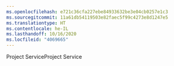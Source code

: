 ```yaml
---
ms.openlocfilehash: e721c36cfa227ebe84933632be3e04cb0257e1c3
ms.sourcegitcommit: 11a61db54119503e82faec5f99c4273e8d1247e5
ms.translationtype: HT
ms.contentlocale: he-IL
ms.lasthandoff: 10/16/2020
ms.locfileid: "4069665"
---
```

<span data-ttu-id="1acf4-101">Project Service</span><span class="sxs-lookup"><span data-stu-id="1acf4-101">Project Service</span></span>
